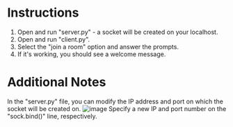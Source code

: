 # Instructions
1. Open and run "server.py" - a socket will be created on your localhost.
2. Open and run "client.py".
3. Select the "join a room" option and answer the prompts.
4. If it's working, you should see a welcome message.

# Additional Notes
In the "server.py" file, you can modify the IP address and port on which the socket will be created on.
![image](https://github.com/Flqmmable/tcp-chatroom/assets/129753283/a6c274e9-494c-4976-8c1c-084cf82449b8)
Specify a new IP and port number on the "sock.bind()" line, respectively.
